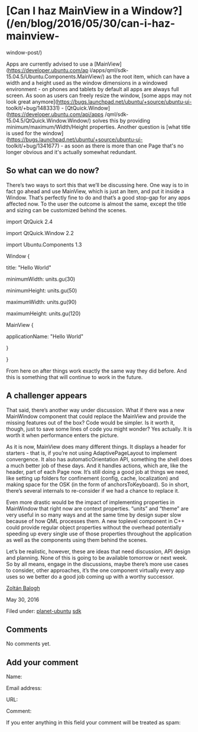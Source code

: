 





#  [Can I haz MainView in a Window?](/en/blog/2016/05/30/can-i-haz-mainview-
window-post/)

Apps are currently advised to use a [MainView](https://developer.ubuntu.com/ap
i/apps/qml/sdk-15.04.5/Ubuntu.Components.MainView/) as the root item, which
can have a width and a height used as the window dimensions in a windowed
environment - on phones and tablets by default all apps are always full
screen. As soon as users can freely resize the window, [some apps may not look
great anymore](https://bugs.launchpad.net/ubuntu/+source/ubuntu-ui-
toolkit/+bug/1483331) - [QtQuick.Window](https://developer.ubuntu.com/api/apps
/qml/sdk-15.04.5/QtQuick.Window.Window/) solves this by providing
minimum/maximum/Width/Height properties. Another question is [what title is
used for the window](https://bugs.launchpad.net/ubuntu/+source/ubuntu-ui-
toolkit/+bug/1341677) - as soon as there is more than one Page that's no
longer obvious and it's actually somewhat redundant.

## So what can we do now?

There’s two ways to sort this that we’ll be discussing here. One way is to in
fact go ahead and use MainView, which is just an Item, and put it inside a
Window. That’s perfectly fine to do and that’s a good stop-gap for any apps
affected now. To the user the outcome is almost the same, except the title and
sizing can be customized behind the scenes.

import QtQuick 2.4

import QtQuick.Window 2.2

import Ubuntu.Components 1.3

Window {

title: "Hello World"

minimumWidth: units.gu(30)

minimumHeight: units.gu(50)

maximumWidth: units.gu(90)

maximumHeight: units.gu(120)

MainView {

applicationName: "Hello World"

}

}

From here on after things work exactly the same way they did before. And this
is something that will continue to work in the future.

## A challenger appears

That said, there’s another way under discussion. What if there was a new
MainWindow component that could replace the MainView and provide the missing
features out of the box? Code would be simpler. Is it worth it, though, just
to save some lines of code you might wonder? Yes actually. It is worth it when
performance enters the picture.

As it is now, MainView does many different things. It displays a header for
starters - that is, if you’re not using AdaptivePageLayout to implement
convergence. It also has automaticOrientation API, something the shell does a
much better job of these days. And it handles actions, which are, like the
header, part of each Page now. It’s still doing a good job at things we need,
like setting up folders for confinement (config, cache, localization) and
making space for the OSK (in the form of anchorsToKeyboard). So in short,
there’s several internals to re-consider if we had a chance to replace it.

Even more drastic would be the impact of implementing properties in MainWindow
that right now are context properties. “units” and “theme” are very useful in
so many ways and at the same time by design super slow because of how QML
processes them. A new toplevel component in C++ could provide regular object
properties without the overhead potentially speeding up every single use of
those properties throughout the application as well as the components using
them behind the scenes.

Let’s be realistic, however, these are ideas that need discussion, API design
and planning. None of this is going to be available tomorrow or next week. So
by all means, engage in the discussions, maybe there’s more use cases to
consider, other approaches, it’s the one component virtually every app uses so
we better do a good job coming up with a worthy successor.

[Zoltán Balogh](/en/blog/authors/bzoltan/)

May 30, 2016

Filed under: [planet-ubuntu](/en/blog/tags/planet-ubuntu/)
[sdk](/en/blog/tags/sdk/)





## Comments

No comments yet.

## Add your comment

Name:

Email address:

URL:

Comment:

If you enter anything in this field your comment will be treated as spam:





